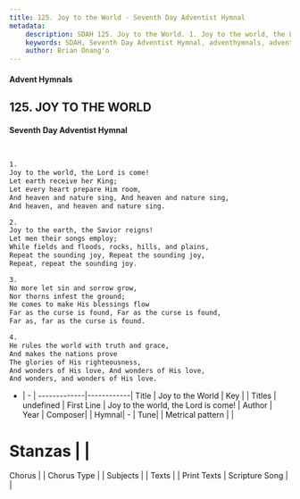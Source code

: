 ```yaml
---
title: 125. Joy to the World - Seventh Day Adventist Hymnal
metadata:
    description: SDAH 125. Joy to the World. 1. Joy to the world, the Lord is come! Let earth receive her King; Let every heart prepare Him room, And heaven and nature sing, And heaven and nature sing, And heaven, and heaven and nature sing.
    keywords: SDAH, Seventh Day Adventist Hymnal, adventhymnals, advent hymnals, Joy to the World, Joy to the world, the Lord is come! 
    author: Brian Onang'o
---
```


#### Advent Hymnals
## 125. JOY TO THE WORLD
#### Seventh Day Adventist Hymnal

```txt


1.
Joy to the world, the Lord is come!
Let earth receive her King;
Let every heart prepare Him room,
And heaven and nature sing, And heaven and nature sing,
And heaven, and heaven and nature sing.

2.
Joy to the earth, the Savior reigns!
Let men their songs employ;
While fields and floods, rocks, hills, and plains,
Repeat the sounding joy, Repeat the sounding joy,
Repeat, repeat the sounding joy.

3.
No more let sin and sorrow grow,
Nor thorns infest the ground;
He comes to make His blessings flow
Far as the curse is found, Far as the curse is found,
Far as, far as the curse is found.

4.
He rules the world with truth and grace,
And makes the nations prove
The glories of His righteousness,
And wonders of His love, And wonders of His love,
And wonders, and wonders of His love.


```

- |   -  |
-------------|------------|
Title | Joy to the World |
Key |  |
Titles | undefined |
First Line | Joy to the world, the Lord is come! |
Author | 
Year | 
Composer|  |
Hymnal|  - |
Tune|  |
Metrical pattern | |
# Stanzas |  |
Chorus |  |
Chorus Type |  |
Subjects |  |
Texts |  |
Print Texts | 
Scripture Song |  |
  
